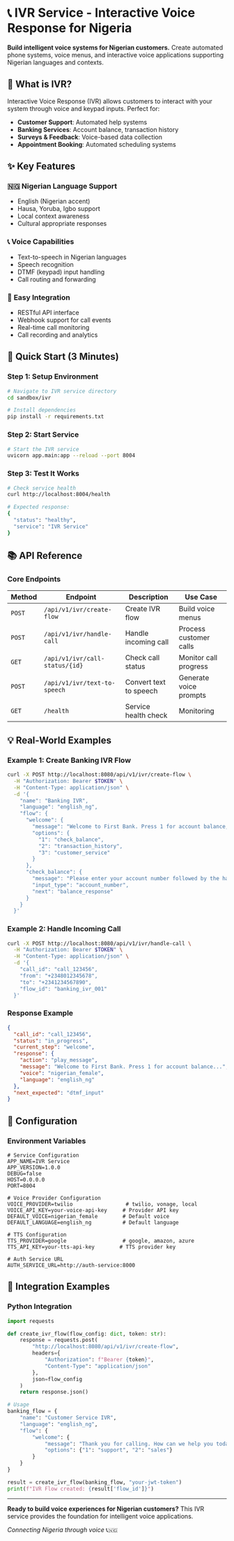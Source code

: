 # 📞 IVR Service - Interactive Voice Response for Nigeria

**Build intelligent voice systems for Nigerian customers.** Create automated phone systems, voice menus, and interactive voice applications supporting Nigerian languages and contexts.

## 🎯 What is IVR?

Interactive Voice Response (IVR) allows customers to interact with your system through voice and keypad inputs. Perfect for:
- **Customer Support**: Automated help systems
- **Banking Services**: Account balance, transaction history
- **Surveys & Feedback**: Voice-based data collection
- **Appointment Booking**: Automated scheduling systems

## ✨ Key Features

### 🇳🇬 **Nigerian Language Support**
- English (Nigerian accent)
- Hausa, Yoruba, Igbo support
- Local context awareness
- Cultural appropriate responses

### 📞 **Voice Capabilities**
- Text-to-speech in Nigerian languages
- Speech recognition
- DTMF (keypad) input handling
- Call routing and forwarding

### 🔧 **Easy Integration**
- RESTful API interface
- Webhook support for call events
- Real-time call monitoring
- Call recording and analytics

## 🚀 Quick Start (3 Minutes)

### Step 1: Setup Environment
```bash
# Navigate to IVR service directory
cd sandbox/ivr

# Install dependencies
pip install -r requirements.txt
```

### Step 2: Start Service
```bash
# Start the IVR service
uvicorn app.main:app --reload --port 8004
```

### Step 3: Test It Works
```bash
# Check service health
curl http://localhost:8004/health

# Expected response:
{
  "status": "healthy",
  "service": "IVR Service"
}
```

## 📚 API Reference

### Core Endpoints

| Method | Endpoint | Description | Use Case |
|--------|----------|-------------|----------|
| `POST` | `/api/v1/ivr/create-flow` | Create IVR flow | Build voice menus |
| `POST` | `/api/v1/ivr/handle-call` | Handle incoming call | Process customer calls |
| `GET` | `/api/v1/ivr/call-status/{id}` | Check call status | Monitor call progress |
| `POST` | `/api/v1/ivr/text-to-speech` | Convert text to speech | Generate voice prompts |
| `GET` | `/health` | Service health check | Monitoring |

## 💡 Real-World Examples

### Example 1: Create Banking IVR Flow
```bash
curl -X POST http://localhost:8080/api/v1/ivr/create-flow \
  -H "Authorization: Bearer $TOKEN" \
  -H "Content-Type: application/json" \
  -d '{
    "name": "Banking IVR",
    "language": "english_ng",
    "flow": {
      "welcome": {
        "message": "Welcome to First Bank. Press 1 for account balance, 2 for transaction history, 3 for customer service",
        "options": {
          "1": "check_balance",
          "2": "transaction_history", 
          "3": "customer_service"
        }
      },
      "check_balance": {
        "message": "Please enter your account number followed by the hash key",
        "input_type": "account_number",
        "next": "balance_response"
      }
    }
  }'
```

### Example 2: Handle Incoming Call
```bash
curl -X POST http://localhost:8080/api/v1/ivr/handle-call \
  -H "Authorization: Bearer $TOKEN" \
  -H "Content-Type: application/json" \
  -d '{
    "call_id": "call_123456",
    "from": "+2348012345678",
    "to": "+2341234567890",
    "flow_id": "banking_ivr_001"
  }'
```

### Response Example
```json
{
  "call_id": "call_123456",
  "status": "in_progress",
  "current_step": "welcome",
  "response": {
    "action": "play_message",
    "message": "Welcome to First Bank. Press 1 for account balance...",
    "voice": "nigerian_female",
    "language": "english_ng"
  },
  "next_expected": "dtmf_input"
}
```

## 🔧 Configuration

### Environment Variables
```env
# Service Configuration
APP_NAME=IVR Service
APP_VERSION=1.0.0
DEBUG=false
HOST=0.0.0.0
PORT=8004

# Voice Provider Configuration
VOICE_PROVIDER=twilio                 # twilio, vonage, local
VOICE_API_KEY=your-voice-api-key     # Provider API key
DEFAULT_VOICE=nigerian_female        # Default voice
DEFAULT_LANGUAGE=english_ng          # Default language

# TTS Configuration
TTS_PROVIDER=google                  # google, amazon, azure
TTS_API_KEY=your-tts-api-key        # TTS provider key

# Auth Service URL
AUTH_SERVICE_URL=http://auth-service:8000
```

## 🤝 Integration Examples

### Python Integration
```python
import requests

def create_ivr_flow(flow_config: dict, token: str):
    response = requests.post(
        "http://localhost:8080/api/v1/ivr/create-flow",
        headers={
            "Authorization": f"Bearer {token}",
            "Content-Type": "application/json"
        },
        json=flow_config
    )
    return response.json()

# Usage
banking_flow = {
    "name": "Customer Service IVR",
    "language": "english_ng",
    "flow": {
        "welcome": {
            "message": "Thank you for calling. How can we help you today?",
            "options": {"1": "support", "2": "sales"}
        }
    }
}

result = create_ivr_flow(banking_flow, "your-jwt-token")
print(f"IVR Flow created: {result['flow_id']}")
```

---

**Ready to build voice experiences for Nigerian customers?** This IVR service provides the foundation for intelligent voice applications.

*Connecting Nigeria through voice* 📞🇳🇬
